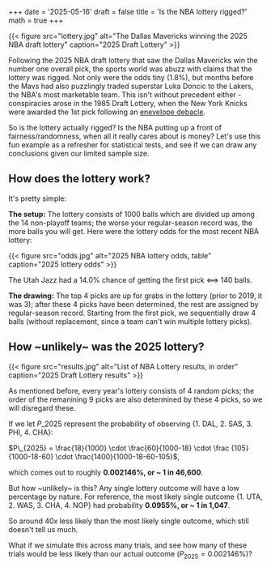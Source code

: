 +++
date = '2025-05-16'
draft = false
title = 'Is the NBA lottery rigged?'
math = true
+++

{{< figure src="lottery.jpg" alt="The Dallas Mavericks winning the 2025 NBA draft lottery" caption="2025 Draft Lottery" >}}

Following the 2025 NBA draft lottery that saw the Dallas Mavericks win the number one overall pick, the sports world was abuzz with claims that the lottery was rigged. Not only were the odds tiny (1.8%), but months before the Mavs had also puzzlingly traded superstar Luka Doncic to the Lakers, the NBA's most marketable team. This isn't without precedent either - conspiracies arose in the 1985 Draft Lottery, when the New York Knicks were awarded the 1st pick following an [enevelope debacle](https://en.wikipedia.org/wiki/1985_NBA_draft#Conspiracy_theories_about_the_first_pick).

So is the lottery actually rigged? Is the NBA putting up a front of fairness/randomness, when all it really cares about is money? Let's use this fun example as a refresher for statistical tests, and see if we can draw any conclusions given our limited sample size.

How does the lottery work?
--------------------------
It's pretty simple:

**The setup:**
The lottery consists of 1000 balls which are divided up among the 14 non-playoff teams; the worse your regular-season record was, the more balls you will get. Here were the lottery odds for the most recent NBA lottery:

{{< figure src="odds.jpg" alt="2025 NBA lottery odds, table" caption="2025 lottery odds" >}}

The Utah Jazz had a 14.0% chance of getting the first pick <==> 140 balls.

**The drawing:**
The top 4 picks are up for grabs in the lottery (prior to 2019, it was 3); after these 4 picks have been determined, the rest are assigned by regular-season record. Starting from the first pick, we sequentially draw 4 balls (without replacement, since a team can't win multiple lottery picks).

How \~unlikely\~ was the 2025 lottery?
-------------
{{< figure src="results.jpg" alt="List of NBA Lottery results, in order" caption="2025 Draft Lottery results" >}}

As mentioned before, every year's lottery consists of 4 random picks; the order of the remanining 9 picks are also determined by these 4 picks, so we will disregard these.

If we let $P\_{2025}$ represent the probability of observing {1. DAL, 2. SAS, 3. PHI, 4. CHA}:

$P\_{2025} = \frac{18}{1000} \cdot \frac{60}{1000-18} \cdot \frac {105}{1000-18-60} \cdot \frac{1400}{1000-18-60-105}$,

which comes out to roughly **0.002146%, or ~ 1 in 46,600**.

But how ~unlikely~ is this? Any single lottery outcome will have a low percentage by nature. For reference, the most likely single outcome {1. UTA, 2. WAS, 3. CHA, 4. NOP} had probability **0.0955%, or ~ 1 in 1,047**.

So around 40x less likely than the most likely single outcome, which still doesn't tell us much.

What if we simulate this across many trials, and see how many of these trials would be less likely than our actual outcome ($P_{2025} = 0.002146\%$)?